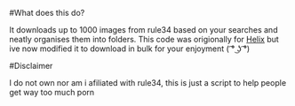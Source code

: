 #What does this do?

It downloads up to 1000 images from rule34 based on your searches and neatly organises them into folders. This code was origionally for [Helix](https://github.com/DNAGamer/Helix) but ive now modified it to download in bulk for your enjoyment ( ͡° ͜ʖ ͡°)

#Disclaimer


I do not own nor am i afiliated with rule34, this is just a script to help people get way too much porn
